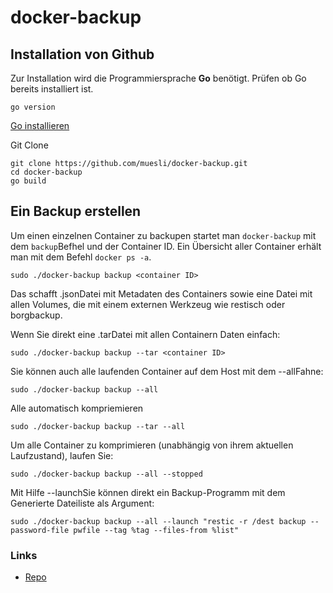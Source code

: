 # docker-backup

## Installation von Github

Zur Installation wird die Programmiersprache **Go** benötigt. Prüfen ob Go bereits installiert ist.

```
go version
```
[Go installieren](https://github.com/guggenbergerME/linux_codes/tree/main/Programme/Go)

Git Clone

```
git clone https://github.com/muesli/docker-backup.git
cd docker-backup
go build
```
## Ein Backup erstellen
Um einen einzelnen Container zu backupen startet man ```docker-backup``` mit dem ```backup```Befhel und der Container ID. 
Ein Übersicht aller Container erhält man mit dem Befehl ```docker ps -a```.
```
sudo ./docker-backup backup <container ID>
```
Das schafft .jsonDatei mit Metadaten des Containers sowie eine Datei mit allen Volumes, die mit einem externen Werkzeug wie restisch oder borgbackup.

Wenn Sie direkt eine .tarDatei mit allen Containern Daten einfach:
```
sudo ./docker-backup backup --tar <container ID>
```
Sie können auch alle laufenden Container auf dem Host mit dem --allFahne:
```
sudo ./docker-backup backup --all
```
Alle automatisch kompriemieren
```
sudo ./docker-backup backup --tar --all
```
Um alle Container zu komprimieren (unabhängig von ihrem aktuellen Laufzustand), laufen Sie:
```
sudo ./docker-backup backup --all --stopped
```
Mit Hilfe --launchSie können direkt ein Backup-Programm mit dem Generierte Dateiliste als Argument:
```
sudo ./docker-backup backup --all --launch "restic -r /dest backup --password-file pwfile --tag %tag --files-from %list"
```



### Links
+ [Repo](https://github.com/muesli/docker-backup)
